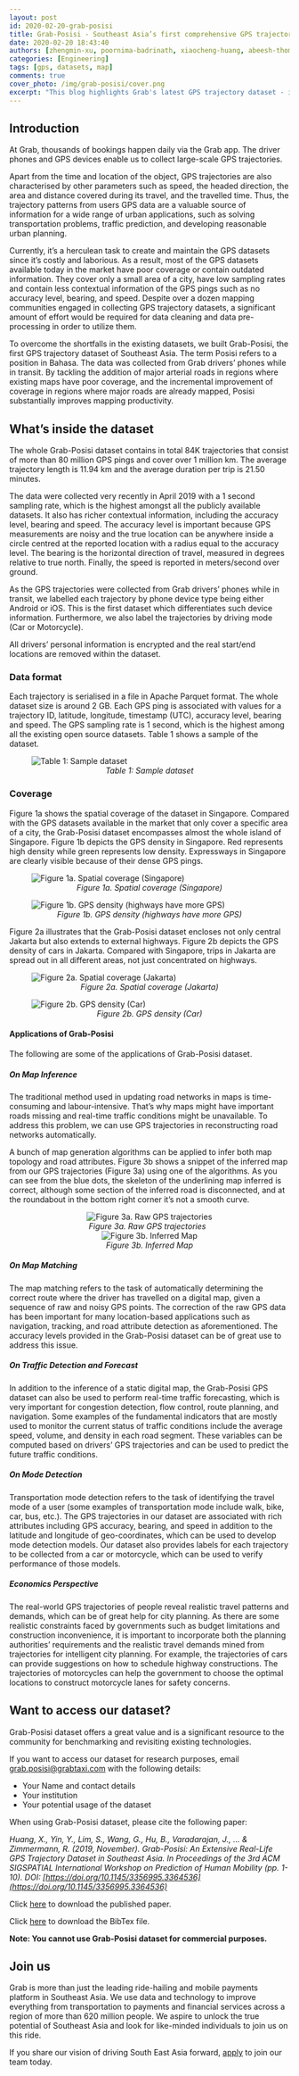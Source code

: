 ```yaml
---
layout: post
id: 2020-02-20-grab-posisi
title: Grab-Posisi - Southeast Asia’s first comprehensive GPS trajectory dataset
date: 2020-02-20 18:43:40
authors: [zhengmin-xu, poornima-badrinath, xiaocheng-huang, abeesh-thomas]
categories: [Engineering]
tags: [gps, datasets, map]
comments: true
cover_photo: /img/grab-posisi/cover.png
excerpt: "This blog highlights Grab's latest GPS trajectory dataset - its content, format, applications, and how you can access the dataset for your research purpose."
---
```



## Introduction        

At Grab, thousands of bookings happen daily via the Grab app. The driver phones and GPS devices enable us to collect large-scale GPS trajectories.

Apart from the time and location of the object, GPS trajectories are also characterised by other parameters such as speed, the headed direction, the area and distance covered during its travel, and the travelled time. Thus, the trajectory patterns from users GPS data are a valuable source of information for a wide range of urban applications, such as solving transportation problems, traffic prediction, and developing reasonable urban planning.

Currently, it’s a herculean task to create and maintain the GPS datasets since it’s costly and laborious. As a result, most of the GPS datasets available today in the market have poor coverage or contain outdated information. They cover only a small area of a city, have low sampling rates and contain less contextual information of the GPS pings such as no accuracy level, bearing, and speed. Despite over a dozen mapping communities engaged in collecting GPS trajectory datasets, a significant amount of effort would be required for data cleaning and data pre-processing in order to utilize them.

To overcome the shortfalls in the existing datasets, we built Grab-Posisi, the first GPS trajectory dataset of Southeast Asia. The term Posisi refers to a position in Bahasa. The data was collected from Grab drivers’ phones while in transit. By tackling the addition of major arterial roads in regions where existing maps have poor coverage, and the incremental improvement of coverage in regions where major roads are already mapped, Posisi substantially improves mapping productivity.

## What’s inside the dataset

The whole Grab-Posisi dataset contains in total 84K trajectories that consist of more than 80 million GPS pings and cover over 1 million km. The average trajectory length is 11.94 km and the average duration per trip is 21.50 minutes.

The data were collected very recently in April 2019 with a 1 second sampling rate, which is the highest amongst all the publicly available datasets. It also has richer contextual information, including the accuracy level, bearing and speed. The accuracy level is important because GPS measurements are noisy and the true location can be anywhere inside a circle centred at the reported location with a radius equal to the accuracy level. The bearing is the horizontal direction of travel, measured in degrees relative to true north. Finally, the speed is reported in meters/second over ground.

As the GPS trajectories were collected from Grab drivers’ phones while in transit, we labelled each trajectory by phone device type being either Android or iOS. This is the first dataset which differentiates such device information. Furthermore, we also label the trajectories by driving mode (Car or Motorcycle).

All drivers’ personal information is encrypted and the real start/end locations are removed within the dataset.

### Data format

Each trajectory is serialised in a file in Apache Parquet format. The whole dataset size is around 2 GB. Each GPS ping is associated with values for a trajectory ID, latitude, longitude, timestamp (UTC), accuracy level, bearing and speed. The GPS sampling rate is 1 second, which is the highest among all the existing open source datasets. Table 1 shows a sample of the dataset.

<div class="post-image-section"><figure>
  <img src="/img/grab-posisi/image6.png" alt="Table 1: Sample dataset">
  <figcaption align="middle"><i>Table 1: Sample dataset</i></figcaption>
</figure></div>

### Coverage

Figure 1a shows the spatial coverage of the dataset in Singapore. Compared with the GPS datasets available in the market that only cover a specific area of a city, the Grab-Posisi dataset encompasses almost the whole island of Singapore. Figure 1b depicts the GPS density in Singapore. Red represents high density while green represents low density. Expressways in Singapore are clearly visible because of their dense GPS pings.

<div class="post-image-section"><figure>
  <img src="/img/grab-posisi/image7.png" alt="Figure 1a. Spatial coverage (Singapore)">
  <figcaption align="middle"><i>Figure 1a. Spatial coverage (Singapore)</i></figcaption>
</figure></div>

<div class="post-image-section"><figure>
  <img src="/img/grab-posisi/image5.png" alt="Figure 1b. GPS density (highways have more GPS)">
  <figcaption align="middle"><i>Figure 1b. GPS density (highways have more GPS)</i></figcaption>
</figure></div>

Figure 2a illustrates that the Grab-Posisi dataset encloses not only central Jakarta but also extends to external highways. Figure 2b depicts the GPS density of cars in Jakarta. Compared with Singapore, trips in Jakarta are spread out in all different areas, not just concentrated on highways.


<div class="post-image-section"><figure>
  <img src="/img/grab-posisi/image2.png" alt="Figure 2a. Spatial coverage (Jakarta)">
  <figcaption align="middle"><i>Figure 2a. Spatial coverage (Jakarta)</i></figcaption>
</figure></div>

<div class="post-image-section"><figure>
  <img src="/img/grab-posisi/image1.png" alt="Figure 2b. GPS density (Car)">
  <figcaption align="middle"><i>Figure 2b. GPS density (Car)</i></figcaption>
</figure></div>


#### Applications of Grab-Posisi

The following are some of the applications of Grab-Posisi dataset.

##### On Map Inference

The traditional method used in updating road networks in maps is time-consuming and labour-intensive. That’s why maps might have important roads missing and real-time traffic conditions might be unavailable. To address this problem, we can use GPS trajectories in reconstructing road networks automatically.

A bunch of map generation algorithms can be applied to infer both map topology and road attributes. Figure 3b shows a snippet of the inferred map from our GPS trajectories (Figure 3a) using one of the algorithms. As you can see from the blue dots, the skeleton of the underlining map inferred is correct, although some section of the inferred road is disconnected, and at the roundabout in the bottom right corner it’s not a smooth curve.


<div style="text-align: center;">
<div class="row">
  <div class="column">
    <img src="/img/grab-posisi/image3.jpg" alt="Figure 3a. Raw GPS trajectories">
    <figcaption align="middle"><i>Figure 3a. Raw GPS trajectories  </i></figcaption>
  </div>
  <div class="column">
    <img src="/img/grab-posisi/image4.jpg" alt="Figure 3b. Inferred Map">
    <figcaption align="middle"><i>Figure 3b. Inferred Map</i></figcaption>
  </div>
</div>
</div>



##### On Map Matching                                         

The map matching refers to the task of automatically determining the correct route where the driver has travelled on a digital map, given a sequence of raw and noisy GPS points. The correction of the raw GPS data has been important for many location-based applications such as navigation, tracking, and road attribute detection as aforementioned. The accuracy levels provided in the Grab-Posisi dataset can be of great use to address this issue.

##### On Traffic Detection and Forecast                         

In addition to the inference of a static digital map, the Grab-Posisi GPS dataset can also be used to perform real-time traffic forecasting, which is very important for congestion detection, flow control, route planning, and navigation. Some examples of the fundamental indicators that are mostly used to monitor the current status of traffic conditions include the average speed, volume, and density in each road segment. These variables can be computed based on drivers’ GPS trajectories and can be used to predict the future traffic conditions.

##### On Mode Detection                         

Transportation mode detection refers to the task of identifying the travel mode of a user (some examples of transportation mode include walk, bike, car, bus, etc.). The GPS trajectories in our dataset are associated with rich attributes including GPS accuracy, bearing, and speed in addition to the latitude and longitude of geo-coordinates, which can be used to develop mode detection models. Our dataset also provides labels for each trajectory to be collected from a car or motorcycle, which can be used to verify performance of those models.

##### Economics Perspective                                         

The real-world GPS trajectories of people reveal realistic travel patterns and demands, which can be of great help for city planning. As there are some realistic constraints faced by governments such as budget limitations and construction inconvenience, it is important to incorporate both the planning authorities’ requirements and the realistic travel demands mined from trajectories for intelligent city planning. For example, the trajectories of cars can provide suggestions on how to schedule highway constructions. The trajectories of motorcycles can help the government to choose the optimal locations to construct motorcycle lanes for safety concerns.

## Want to access our dataset?

Grab-Posisi dataset offers a great value and is a significant resource to the community for benchmarking and revisiting existing technologies.         

If you want to access our dataset for research purposes, email [grab.posisi@grabtaxi.com](mailto:grab.posisi@grabtaxi.com) with the following details:

*   Your Name and contact details
*   Your institution
*   Your potential usage of the dataset

When using Grab-Posisi dataset, please cite the following paper:

_Huang, X., Yin, Y., Lim, S., Wang, G., Hu, B., Varadarajan, J., ... & Zimmermann, R. (2019, November). Grab-Posisi: An Extensive Real-Life GPS Trajectory Dataset in Southeast Asia. In Proceedings of the 3rd ACM SIGSPATIAL International Workshop on Prediction of Human Mobility (pp. 1-10). DOI: [https://doi.org/10.1145/3356995.3364536](https://doi.org/10.1145/3356995.3364536)_

<div>Click <a href="/files/Grab-Posisi_An_Extensive_Real-Life_GPS_Trajectory_Dataset_in_Southeast_Asia.pdf" download>here</a> to download the published paper.<p></p></div>

<div>Click <a href="/files/grab-posisi-dataset.bib" download>here</a> to download the BibTex file.<p></p></div>

**Note: You cannot use Grab-Posisi dataset for commercial purposes.**

## Join us

Grab is more than just the leading ride-hailing and mobile payments platform in Southeast Asia. We use data and technology to improve everything from transportation to payments and financial services across a region of more than 620 million people. We aspire to unlock the true potential of Southeast Asia and look for like-minded individuals to join us on this ride.

If you share our vision of driving South East Asia forward, [apply](https://grab.careers/jobs/) to join our team today.
